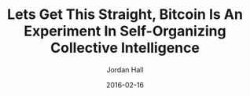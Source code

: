 ---
layout: writing
title: Lets Get This Straight, Bitcoin Is An Experiment In Self-Organizing Collective Intelligence
date: 2016-02-16
categories: ['Bitcoin']
author: ['Jordan Hall']
excerpt: Lets get this straight, Bitcoin is an experiment in self-organizing collective intelligence. There have been a lot of conversations about Bitcoin over the years.
external_url: https://medium.com/deep-code/lets-get-this-straight-bitcoin-is-an-experiment-in-self-organizing-collective-intelligence-52d78212c5e6
---